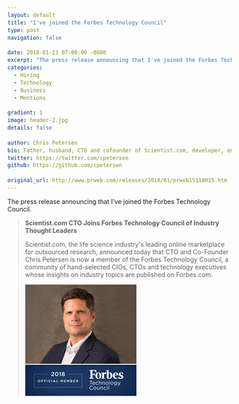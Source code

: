 ```yaml
---
layout: default
title: "I've joined the Forbes Technology Council"
type: post
navigation: false

date: 2018-01-23 07:00:00 -0800
excerpt: "The press release announcing that I've joined the Forbes Technology Council"
categories:
  - Hiring
  - Technology
  - Business
  - Mentions

gradient: 1
image: header-2.jpg
details: false

author: Chris Petersen
bio: Father, husband, CTO and cofounder of Scientist.com, developer, entrepreneur and technologist.
twitter: https://twitter.com/cpetersen
github: https://github.com/cpetersen

original_url: http://www.prweb.com/releases/2018/01/prweb15118015.htm
---
```



The press release announcing that I've joined the Forbes Technology Council.

 >
 >
 > **Scientist.com CTO Joins Forbes Technology Council of Industry Thought Leaders**
 >
 > Scientist.com, the life science industry's leading online marketplace for outsourced research, announced today that CTO and Co-Founder Chris Petersen is now a member of the Forbes Technology Council, a community of hand-selected CIOs, CTOs and technology executives whose insights on industry topics are published on Forbes.com.
 >
 > ![Headshot](/images/forbe-press-release-headshot.png)
 >
 >
